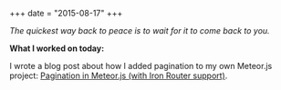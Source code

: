 +++
date = "2015-08-17"
+++

*The quickest way back to peace is to wait for it to come back to you.*

**What I worked on today:**

I wrote a blog post about how I added pagination to my own Meteor.js project: [Pagination in Meteor.js (with Iron Router support)](http://smashingthingstogether.com/pagination-in-meteor-js-with-iron-router-support/).